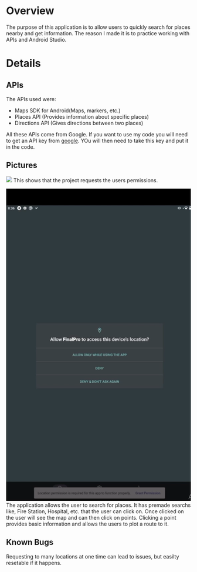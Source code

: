 # Overview
The purpose of this application is to allow users to quickly search for places nearby and get information. The reason I made it is to practice working with APIs and Android Studio.

# Details

## APIs
The APIs used were:
- Maps SDK for Android(Maps, markers, etc.)
- Places API (Provides information about specific places)
- Directions API (Gives directions between two places)

All these APIs come from Google. If you want to use my code you will need to get an API key from [google](https://developers.google.com/maps/documentation/javascript/get-api-key). YOu will then need to take this key and put it in the code. 

## Pictures
![](pic4.png)
This shows that the project requests the users permissions. 

![](pic5.png)
The application allows the user to search for places. It has premade searchs like, Fire Station, Hospital, etc. that the user can click on. Once clicked on the user will see the map and can then click on points. Clicking a point provides basic information and allows the users to plot a route to it.

## Known Bugs
Requesting to many locations at one time can lead to issues, but easilty resetable if it happens.
